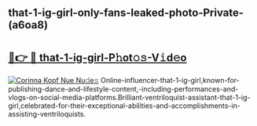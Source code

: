## that-1-ig-girl-only-fans​-leaked-photo​-Private-(a6oa8)


# <h2><a href="https://mediaupload.pro?title=that-1-ig-girl&ref=git">🔗👉 🔴 that-1-ig-girl-P𝚑ot𝚘𝚜-V𝚒d𝚎o</a></h2>

[![Corinna Kopf Nue Nu𝚍e𝚜](https://i.imgur.com/0qMVB7G.gif)](https://mediaupload.pro?title=that-1-ig-girl&ref=git)
Online-influencer-that-1-ig-girl,known-for-publishing-dance-and-lifestyle-content,-including-performances-and-vlogs-on-social-media-platforms.Brilliant-ventriloquist-assistant-that-1-ig-girl,celebrated-for-their-exceptional-abilities-and-accomplishments-in-assisting-ventriloquists.  